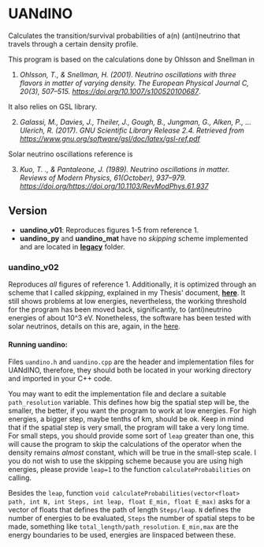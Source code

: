 # UANdINO
Calculates the transition/survival probabilities of a(n) (anti)neutrino that travels through a certain density profile.

This program is based on the calculations done by Ohlsson and Snellman in

1. *Ohlsson, T., & Snellman, H. (2001). Neutrino oscillations with three flavors in matter of varying density. The European Physical Journal C, 20(3), 507–515. https://doi.org/10.1007/s100520100687*.

It also relies on GSL library.

2. *Galassi, M., Davies, J., Theiler, J., Gough, B., Jungman, G., Alken, P., … Ulerich, R. (2017). GNU Scientific Library Release 2.4. Retrieved from https://www.gnu.org/software/gsl/doc/latex/gsl-ref.pdf*

Solar neutrino oscillations reference is

3. *Kuo, T. ., & Pantaleone, J. (1989). Neutrino oscillations in matter. Reviews of Modern Physics, 61(October), 937–979. https://doi.org/https://doi.org/10.1103/RevModPhys.61.937*
## Version

+ **uandino_v01**: Reproduces figures 1-5 from reference 1.
+ **uandino_py** and **uandino_mat** have no *skipping* scheme implemented and are located in [**legacy**](https://github.com/dforero0896/UANdINO/tree/master/legacy) folder.

### uandino_v02
Reproduces *all* figures of reference 1. Additionally, it is optimized through an scheme that I called *skipping*, explained in my Thesis' document, [**here**](https://github.com/dforero0896/Physics_Monograph/blob/master/physics/document/Phys_Thesis_Document.pdf). It still shows problems at low energies, nevertheless, the working threshold for the program has been moved back, significantly, to (anti)neutrino energies of about 10^3 eV. Nonetheless, the software has been tested with solar neutrinos, details on this are, again, in the [here](https://github.com/dforero0896/Physics_Monograph/blob/master/physics/document/Phys_Thesis_Document.pdf).

#### Running uandino:
Files `uandino.h` and `uandino.cpp` are the header and implementation files for UANdINO, therefore, they should both be located in your working directory and imported in your C++ code.

You may want to edit the implementation file and declare a suitable `path_resolution` variable. This defines how big the spatial step will be, the smaller, the better, if you want the program to work at low energies. For high energies, a bigger step, maybe tenths of km, should be ok. Keep in mind that if the spatial step is very small, the program will take a very long time. For small steps, you should provide some sort of `leap` greater than one, this will cause the program to skip the calculations of the operator when the density remains *almost* constant, which will be true in the small-step scale. I you do not wish to use the skipping scheme because you are using high energies, please provide `leap=1` to the function `calculateProbabilities` on calling.

Besides the `leap`, function ```void calculateProbabilities(vector<float> path, int N, int Steps, int leap, float E_min, float E_max)``` asks for a vector of floats that defines the path of length `Steps/leap`. `N` defines the number of energies to be evaluated, `Steps` the number of spatial steps to be made, something like  `total_length/path_resolution`. `E_min,max` are the energy boundaries to be used, energies are linspaced between these.
